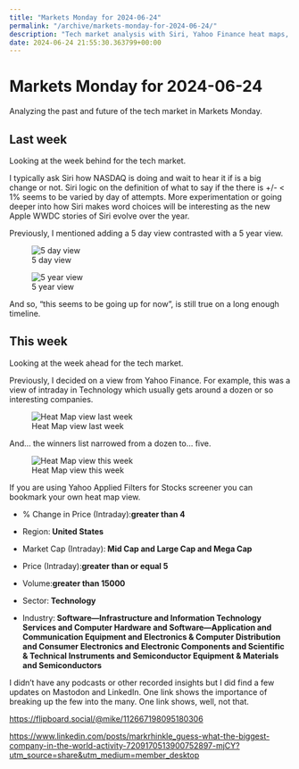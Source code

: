 ```yaml
---
title: "Markets Monday for 2024-06-24"
permalink: "/archive/markets-monday-for-2024-06-24/"
description: "Tech market analysis with Siri, Yahoo Finance heat maps, and filtering tips for better stock screener results."
date: 2024-06-24 21:55:30.363799+00:00
---
```


<h1>Markets Monday for 2024-06-24</h1><p>Analyzing the past and future of the tech market in Markets Monday.</p><h2>Last week</h2><p>Looking at the week behind for the tech market.</p><p>I typically ask Siri how NASDAQ is doing and wait to hear it if is a big change or not. Siri logic on the definition of what to say if the there is +/- &lt; 1% seems to be varied by day of attempts. More experimentation or going deeper into how Siri makes word choices will be interesting as the new Apple WWDC stories of Siri evolve over the year.</p><p>Previously, I mentioned adding a 5 day view contrasted with a 5 year view.</p><figure><img alt="5 day view" contenteditable="false" draggable="false" src="https://assets.buttondown.email/images/401eddca-6e98-4363-aa87-549ab264a1ea.png?w=960&amp;fit=max"/><figcaption>5 day view</figcaption></figure><figure><img alt="5 year view" contenteditable="false" draggable="false" src="https://assets.buttondown.email/images/f996a8c4-5726-406f-8f3c-806117ab46e7.png?w=960&amp;fit=max"/><figcaption>5 year view</figcaption></figure><p>And so, “this seems to be going up for now”, is still true on a long enough timeline.</p><h2>This week</h2><p>Looking at the week ahead for the tech market.</p><p>Previously, I decided on a view from Yahoo Finance. For example, this was a view of intraday in Technology which usually gets around a dozen or so interesting companies.</p><figure><img alt="Heat Map view last week" contenteditable="false" draggable="false" src="https://assets.buttondown.email/images/6c710f6d-f19b-4591-a376-269b78c8990a.png?w=960&amp;fit=max"/><figcaption>Heat Map view last week</figcaption></figure><p>And… the winners list narrowed from a dozen to… five.</p><figure><img alt="Heat Map view this week" contenteditable="false" draggable="false" src="https://assets.buttondown.email/images/84cbf859-e1ad-409d-9d82-1e8d588b54c4.png?w=960&amp;fit=max"/><figcaption>Heat Map view this week</figcaption></figure><p>If you are using Yahoo Applied Filters for Stocks screener you can bookmark your own heat map view.</p><ul><li><p>% Change in Price (Intraday):<strong>greater than 4</strong></p></li><li><p>Region:<strong> United States</strong></p></li><li><p>Market Cap (Intraday):<strong> Mid Cap and Large Cap and Mega Cap</strong></p></li><li><p>Price (Intraday):<strong>greater than or equal 5</strong></p></li><li><p>Volume:<strong>greater than 15000</strong></p></li><li><p>Sector:<strong> Technology</strong></p></li><li><p>Industry:<strong> Software—Infrastructure and Information Technology Services and Computer Hardware and Software—Application and Communication Equipment and Electronics &amp; Computer Distribution and Consumer Electronics and Electronic Components and Scientific &amp; Technical Instruments and Semiconductor Equipment &amp; Materials and Semiconductors</strong></p></li></ul><p>I didn’t have any podcasts or other recorded insights but I did find a few updates on Mastodon and LinkedIn. One link shows the importance of breaking up the few into the many. One link shows, well, not that.</p><p><a href="https://flipboard.social/@mike/112667198095180306" rel="noopener noreferrer nofollow" target="_blank">https://flipboard.social/@mike/112667198095180306</a></p><p><a href="https://www.linkedin.com/posts/markrhinkle_guess-what-the-biggest-company-in-the-world-activity-7209170513900752897-mjCY?utm_source=share&amp;utm_medium=member_desktop" rel="noopener noreferrer nofollow" target="_blank">https://www.linkedin.com/posts/markrhinkle_guess-what-the-biggest-company-in-the-world-activity-7209170513900752897-mjCY?utm_source=share&amp;utm_medium=member_desktop</a></p><p></p><p></p><ol class="footnotes"></ol>